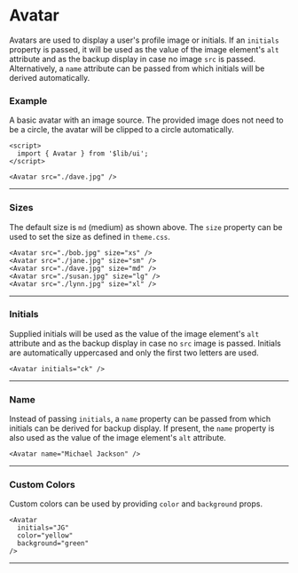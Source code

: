 <script>
	import { Avatar } from '$lib/ui';
  import Tables from './Tables.svelte';
</script>

# Avatar

Avatars are used to display a user's profile image or initials. If an `initials` property is passed, it will
be used as the value of the image element's `alt` attribute and as the backup display in case no image
`src` is passed. Alternatively, a `name` attribute can be passed from which initials will be
derived automatically. 

<!-- The image for
an avatar may be supplied as a url supplied to the <code>src</code> property or as a named
<code>image</code>slot which makes it possible for example to use
<a href="https://kit.svelte.dev/docs/images" target="_blank"
	>Svelte's <code>enhanced-img</code> package</a
> to supply a retina-friendly, best available format image. 
-->

### Example

A basic avatar with an image source. The provided image does not need to be a circle, the avatar will
be clipped to a circle automatically.

```svelte
<script>
  import { Avatar } from '$lib/ui';
</script>

<Avatar src="./dave.jpg" />
```

<Avatar src="/avatars/m2.jpg" />

---

### Sizes

The default size is `md` (medium) as shown above. The `size` property can be used to set the size as defined in
`theme.css`.

```svelte
<Avatar src="./bob.jpg" size="xs" />
<Avatar src="./jane.jpg" size="sm" />
<Avatar src="./dave.jpg" size="md" />
<Avatar src="./susan.jpg" size="lg" />
<Avatar src="./lynn.jpg" size="xl" />
```
<div class="flex items-center gap-2">
	<Avatar src="/avatars/m1.jpg" size="xs" />
	<Avatar src="/avatars/f1.jpg" size="sm" />
	<Avatar src="/avatars/m2.jpg" size="md" />
	<Avatar src="/avatars/f2.jpg" size="lg" />
	<Avatar src="/avatars/f3.jpg" size="xl" />
</div>

---

### Initials

Supplied initials will be used as the value of the image element's `alt` attribute and as the backup display in case no
`src` image is passed. Initials are automatically uppercased and only the first two letters are used.

```svelte
<Avatar initials="ck" />
```
<Avatar initials="ck" />

---

### Name

Instead of passing `initials`, a `name` property can be passed from which initials can be derived for backup display.
If present, the `name` property is also used as the value of the image element's `alt` attribute.

```svelte
<Avatar name="Michael Jackson" />
```
<Avatar name="Michael Jackson" />

---

### Custom Colors

Custom colors can be used by providing `color` and `background` props.

```svelte
<Avatar 
  initials="JG" 
  color="yellow" 
  background="green" 
/>
```
<Avatar initials="JG" color="yellow" background="green" />

---

<Tables />